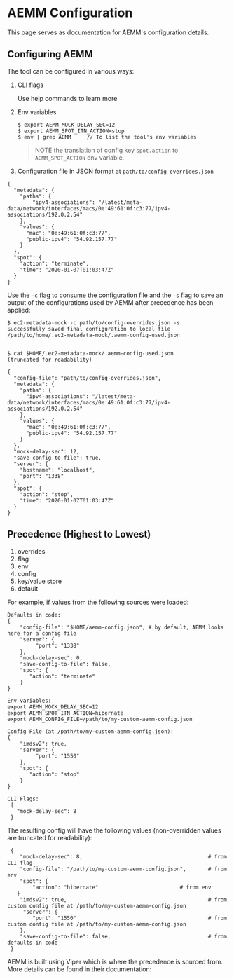 # AEMM Configuration
This page serves as documentation for AEMM's configuration details.

## Configuring AEMM
The tool can be configured in various ways:

1. CLI flags

    Use help commands to learn more

2. Env variables
    ```
    $ export AEMM_MOCK_DELAY_SEC=12
    $ export AEMM_SPOT_ITN_ACTION=stop
    $ env | grep AEMM     // To list the tool's env variables
    ```

    > NOTE the translation of config key `spot.action` to `AEMM_SPOT_ACTION` env variable.

3. Configuration file in JSON format at `path/to/config-overrides.json`
```
{
  "metadata": {
    "paths": {
        "ipv4-associations": "/latest/meta-data/network/interfaces/macs/0e:49:61:0f:c3:77/ipv4-associations/192.0.2.54"
    },
    "values": {
      "mac": "0e:49:61:0f:c3:77",
      "public-ipv4": "54.92.157.77"
    }
  },
  "spot": {
    "action": "terminate",
    "time": "2020-01-07T01:03:47Z"
  }
}
```

Use the `-c` flag to consume the configuration file and the `-s` flag to save an output of the configurations used by AEMM after precedence has been applied:

```
$ ec2-metadata-mock -c path/to/config-overrides.json -s
Successfully saved final configuration to local file  /path/to/home/.ec2-metadata-mock/.aemm-config-used.json


$ cat $HOME/.ec2-metadata-mock/.aemm-config-used.json
(truncated for readability)

{
  "config-file": "path/to/config-overrides.json",
  "metadata": {
    "paths": {
      "ipv4-associations": "/latest/meta-data/network/interfaces/macs/0e:49:61:0f:c3:77/ipv4-associations/192.0.2.54"
    },
    "values": {
      "mac": "0e:49:61:0f:c3:77",
      "public-ipv4": "54.92.157.77"
    }
  },
  "mock-delay-sec": 12,
  "save-config-to-file": true,
  "server": {
    "hostname": "localhost",
    "port": "1338"
  },
  "spot": {
    "action": "stop",
    "time": "2020-01-07T01:03:47Z"
  }
}

```

## Precedence (Highest to Lowest)
1. overrides
2. flag
3. env
4. config
5. key/value store
6. default

For example, if values from the following sources were loaded:
```
Defaults in code:
{
    "config-file": "$HOME/aemm-config.json", # by default, AEMM looks here for a config file
    "server": {
         "port": "1338"
    },
    "mock-delay-sec": 0,
    "save-config-to-file": false,
    "spot": {
       "action": "terminate"
    }
}

Env variables:
export AEMM_MOCK_DELAY_SEC=12
export AEMM_SPOT_ITN_ACTION=hibernate
export AEMM_CONFIG_FILE=/path/to/my-custom-aemm-config.json

Config File (at /path/to/my-custom-aemm-config.json):
{
    "imdsv2": true,
    "server": {
         "port": "1550"
    },
    "spot": {
       "action": "stop"
    }
}

CLI Flags:
 {
   "mock-delay-sec": 8
 }
```

The resulting config will have the following values (non-overridden values are truncated for readability):
```
 {
    "mock-delay-sec": 8,                                        # from CLI flag
    "config-file": "/path/to/my-custom-aemm-config.json",       # from env
    "spot": {
        "action": "hibernate"                          # from env
   }
    "imdsv2": true,                                             # from custom config file at /path/to/my-custom-aemm-config.json
     "server": {
        "port": "1550"                                          # from custom config file at /path/to/my-custom-aemm-config.json
    },
    "save-config-to-file": false,                               # from defaults in code
 }
```

AEMM is built using Viper which is where the precedence is sourced from. More details can be found in their documentation: 

<a href="https://github.com/spf13/viper/blob/master/README.md">
    <img src="https://img.shields.io/badge/viper-documentation-green" alt="">
</a>

